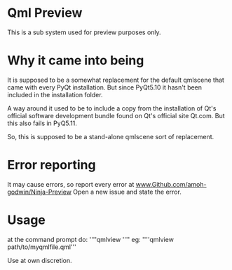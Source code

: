 # Qml Preview
This is a sub system used for preview purposes only.

# Why it came into being
It is supposed to be a somewhat replacement
for the default qmlscene that came with every PyQt installation.
But since PyQt5.10 it hasn't been included in the installation folder.

A way around it used to be to include a copy from the installation
of Qt's official software development bundle found on Qt's official
site Qt.com. But this also fails in PyQ5.11.

So, this is supposed to be a stand-alone qmlscene sort of replacement.

# Error reporting
It may cause errors, so report every error at www.Github.com/amoh-godwin/Ninja-Preview
Open a new issue
and state the error.

# Usage
at the command prompt do:
''''qmlview <file>''''
eg:
''''qmlview path/to/myqmlfile.qml'''

Use at own discretion.
